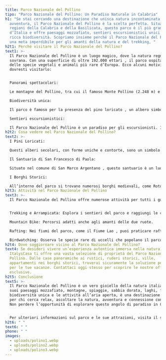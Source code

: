 ```yaml
---
title: Parco Nazionale del Pollino
tipo: "Parco Nazionale del Pollino: Un Paradiso Naturale in Calabria"
h1: "Se stai cercando una destinazione che unisca natura incontaminata, storia e
  avventura, il Parco Nazionale del Pollino è la scelta perfetta. Situato tra le
  regioni della Calabria e della Basilicata, questo parco è il più grande
  d’Italia e offre paesaggi mozzafiato, sentieri escursionistici unici e una
  ricca biodiversità. Scopriamo insieme perché il Parco Nazionale del Pollino è
  una meta imperdibile per gli amanti della natura e del trekking, "
h2t1: Perché visitare il Parco Nazionale del Pollino?
text1: >-
  Il Parco Nazionale del Pollino è un luogo magico, dove la natura regna
  sovrana. Con una superficie di oltre 192.000 ettari , il parco ospita alcune
  delle specie vegetali e animali più rare d’Europa. Ecco alcuni motivi per cui
  dovresti visitarlo:


  Panorami spettacolari:

  Le montagne del Pollino, tra cui il famoso Monte Pollino (2.248 m) e il Serra Dolcedorme (2.267 m), offrono viste panoramiche incredibili sulle valli circostanti e sul Mar Tirreno. Questi luoghi sono ideali per chi ama la fotografia e la contemplazione della natura la pace.

  Biodiversità unica:

  Il parco è famoso per la presenza del pino loricato , un albero simbolo del territorio che cresce solo a quote elevate. Inoltre, qui vivono specie protette come il lupo appenninico e l’aquila reale. Scopri di più sulla flora e fauna del parco <a href="https://parconazionalepollino.it/" target="_blank" style="color: rgba(41, 163, 226, 0.7); text-decoration: none;">qui</a>.

  Sentieri escursionistici:

  Il Parco Nazionale del Pollino è un paradiso per gli escursionisti. I sentieri, come il Trekking del Pino Loricato o il percorso verso il Santuario di San Francesco di Paola , ti permettono di immergerti nella natura e scoprire antichi borghi lungo il cammino.
h2t2: Cosa vedere nel Parco Nazionale del Pollino?
text2: >-
  I Pini Loricati:

  Questi alberi secolari, con forme uniche e contorte, sono un simbolo del parco. Sono considerati i "guardiani" delle montagne e rappresentano la forza e la resilienza della natura. Per saperne di più sui pini loricati, visita il sito ufficiale del parco <a href="https://parconazionalepollino.it/" target="_blank" style="color: rgba(41, 163, 226, 0.7); text-decoration: none;">qui</a>.

  Il Santuario di San Francesco di Paola:

  Situato nel comune di San Marco Argentano , questo santuario è un luogo di culto e spiritualità. È dedicato a San Francesco di Paola, patrono della Calabria, e offre una vista spettacolare sulla valle.

  I Borghi Storici:

  All’interno del parco si trovano numerosi borghi medievali, come Rotonda e Castrovillari , Verbicaro, OrsoMarso, che raccontano la storia e la cultura della regione. Questi luoghi sono perfetti per chi vuole combinare natura e tradizione.
h2t3: Attività nel Parco Nazionale del Pollino
text3: >-
  Il Parco Nazionale del Pollino offre numerose attività per tutti i gusti:


  Trekking e Arrampicata: Esplora i sentieri del parco e raggiungi le cime più alte per godere di panorami indimenticabili.

  Mountain Bike: Percorsi adatti anche agli amanti delle due ruote.

  Rafting: Nei fiumi del parco, come il Fiume Lao , puoi praticare rafting in un ambiente spettacolare.

  Birdwatching: Osserva le specie rare di uccelli che popolano il parco, come l’aquila reale e il falco pellegrino, e tanto altro ancora da scoprire.
h2t4: Dove soggiornare vicino al Parco Nazionale del Pollino?
text4: Se desideri vivere un’esperienza autentica immersa nella natura,
  ItalysCasa ti offre una vasta selezione di proprietà del Parco Nazionale del
  Pollino. Dalle case panoramiche ai rustici, ruderi storici, ville,
  appartamenti nei borghi storici, troverai sicuramente la soluzione perfetta
  per le tue vacanze. Contattaci oggi stesso per scoprire le nostre offerte
  esclusive.
h2t5: Conclusione
text5: >-
  Il Parco Nazionale del Pollino è un vero gioiello della natura italiana. Con i
  suoi paesaggi mozzafiato, montagne, spiaggie, sabbia dorata, laghi, fiumi, la
  biodiversità unica e le attività all’aria aperta, è una destinazione ideale
  per chi cerca relax, ascoltare la natura, avventura e connessione con l'anima.
  Non perdere l’opportunità di esplorare questo angolo di paradiso in Calabria!


  Per ulteriori informazioni sul parco e le sue attrazioni, visita il sito ufficiale <a href="https://parconazionalepollino.it/" target="_blank" style="color: rgba(41, 163, 226, 0.7); text-decoration: none;">qui</a> 
h2t6: " "
text6: " "
phone: " "
images:
  - uploads/polino1.webp
  - uploads/polino2.webp
  - uploads/polino3.webp
---
```


